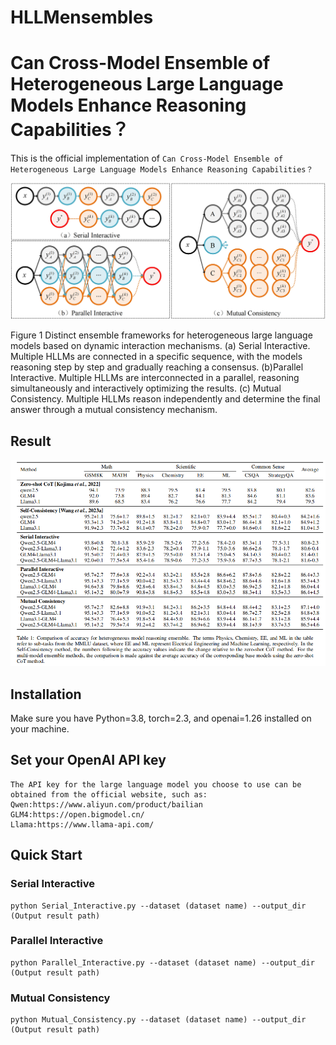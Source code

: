 # HLLMensembles
# Can Cross-Model Ensemble of Heterogeneous Large Language Models Enhance Reasoning Capabilities？

This is the official implementation of `Can Cross-Model Ensemble of Heterogeneous Large Language Models Enhance Reasoning Capabilities？` 

<div align="center">
<img src="img/framework.png">
</div>

Figure 1 Distinct ensemble frameworks for heterogeneous large language models based on dynamic interaction mechanisms. (a) Serial Interactive. Multiple HLLMs are connected in a specific sequence, with the models reasoning step by step and gradually reaching a consensus. (b)Parallel Interactive. Multiple HLLMs are interconnected in a parallel, reasoning simultaneously and interactively optimizing the results. (c) Mutual Consistency. Multiple HLLMs reason independently and determine the final answer through a mutual consistency mechanism.


## Result
<div align="center">
<img src="img/result.png">
</div>


## Installation
Make sure you have Python=3.8, torch=2.3, and openai=1.26 installed on your machine.


## Set your OpenAI API key
```
The API key for the large language model you choose to use can be obtained from the official website, such as:
Qwen:https://www.aliyun.com/product/bailian
GLM4:https://open.bigmodel.cn/
Llama:https://www.llama-api.com/
```

## Quick Start

### Serial Interactive 
```
python Serial_Interactive.py --dataset (dataset name) --output_dir (Output result path)
```

### Parallel Interactive
```
python Parallel_Interactive.py --dataset (dataset name) --output_dir (Output result path)
```

### Mutual Consistency
```
python Mutual_Consistency.py --dataset (dataset name) --output_dir (Output result path)
```




